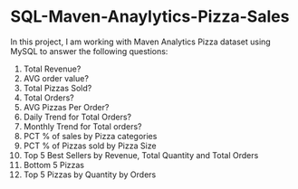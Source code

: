 # SQL-Maven-Anaylytics-Pizza-Sales
In this project, I am working with Maven Analytics Pizza dataset using MySQL to answer the following questions: 

1. Total Revenue?
2. AVG order value?
3. Total Pizzas Sold?
4. Total Orders?
5. AVG Pizzas Per Order?
6. Daily Trend for Total Orders?
7. Monthly Trend for Total orders?
8. PCT % of sales by Pizza categories
9. PCT % of Pizzas sold by Pizza Size
10. Top 5 Best Sellers by Revenue, Total Quantity and Total Orders
11. Bottom 5 Pizzas
12. Top 5 Pizzas by Quantity by Orders

